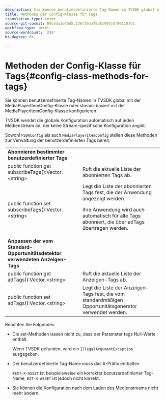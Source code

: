 ```yaml
---
description: Sie können benutzerdefinierte Tag-Namen in TVSDK global mit der MediaPlayerItemConfig-Klasse oder stream-basiert mit der MediaPlayerItemConfig-Klasse konfigurieren.
title: Methoden der Config-Klasse für Tags
translation-type: tm+mt
source-git-commit: 89bdda1d4bd5c126f19ba75a819942df901183d1
workflow-type: tm+mt
source-wordcount: '219'
ht-degree: 0%

---
```



# Methoden der Config-Klasse für Tags{#config-class-methods-for-tags}

Sie können benutzerdefinierte Tag-Namen in TVSDK global mit der MediaPlayerItemConfig-Klasse oder stream-basiert mit der MediaPlayerItemConfig-Klasse konfigurieren.

TVSDK wendet die globale Konfiguration automatisch auf jeden Medienstream an, der keine Stream-spezifische Konfiguration angibt.

Sowohl `PSDKConfig` als auch `MediaPlayerItemConfig` stellen diese Methoden zur Verwaltung der benutzerdefinierten Tags bereit:

<table id="table_B37A6C75270D47BC99258F2884AD6905"> 
 <tbody> 
  <tr> 
   <td colname="1"><b>Abonnieren bestimmter benutzerdefinierter Tags</b> </td> 
   <td colname="3"> </td>
  </tr> 
  <tr> 
   <td colname="col1"><span class="codeph"> public function get subscribeTags():Vector.&lt;string&gt;</span> </td> 
   <td colname="col2"> Ruft die aktuelle Liste der abonnierten Tags ab. </td> 
  </tr> 
  <tr> 
   <td colname="col1"><span class="codeph"> public function set subscribeTags():Vector.&lt;string&gt;</span> </td> 
   <td colname="col2">Legt die Liste der abonnierten Tags fest, die der Anwendung angezeigt werden. <p>Ihre Anwendung wird auch automatisch für alle Tags abonniert, die über <span class="codeph"> adTags</span> übertragen werden. </p> </td> 
  </tr> 
  <tr> 
   <td colname="1"><b>Anpassen der vom Standard-Opportunitätsdetektor verwendeten Anzeigen-Tags  </b> </td> 
   <td colname="3"> </td>
  </tr> 
  <tr> 
   <td colname="col1"><span class="codeph"> public function get adTags():Vector.&lt;string&gt;</span> </td> 
   <td colname="col2"> Ruft die aktuelle Liste der Anzeigen-Tags ab. </td> 
  </tr> 
  <tr> 
   <td colname="col1"><span class="codeph"> public function set adTags():Vector.&lt;string&gt;</span> </td> 
   <td colname="col2"> Legt die Liste der Anzeigen-Tags fest, die vom standardmäßigen Opportunitätsgenerator verwendet werden. </td> 
  </tr> 
 </tbody> 
</table>

Beachten Sie Folgendes:

* Die set-Methoden lassen nicht zu, dass der Parameter tags Null-Werte enthält.

   Wenn TVSDK gefunden, wird ein `IllegalArgumentException` ausgegeben.
* Der benutzerdefinierte Tag-Name muss das #-Präfix enthalten.

   `#EXT-X-ASSET` ist beispielsweise ein korrekter benutzerdefinierter Tag-Name, `EXT-X-ASSET` ist jedoch nicht korrekt.
* Sie können die Konfiguration nach dem Laden des Medienstreams nicht mehr ändern.

